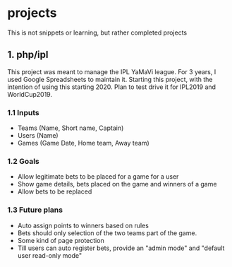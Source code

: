 # projects
This is not snippets or learning, but rather completed projects

## 1. php/ipl
This project was meant to manage the IPL YaMaVi league. For 3 years, I used Google Spreadsheets to maintain it. Starting this project, with the intention of using this starting 2020. Plan to test drive it for IPL2019 and WorldCup2019.

### 1.1 Inputs
- Teams (Name, Short name, Captain)
- Users (Name)
- Games (Game Date, Home team, Away team)

### 1.2 Goals
- Allow legitimate bets to be placed for a game for a user
- Show game details, bets placed on the game and winners of a game
- Allow bets to be replaced

### 1.3 Future plans
- Auto assign points to winners based on rules
- Bets should only selection of the two teams part of the game.
- Some kind of page protection
- Till users can auto register bets, provide an "admin mode" and "default user read-only mode"
